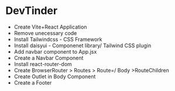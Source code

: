 # DevTinder

- Create Vite+React Application
- Remove unecessary code
- Install Tailwindcss - CSS Framework
- Install daisyui - Componenet library/ Tailwind CSS plugin
- Add navbar component to App.jsx
- Create a Navbar Component
- Install react-router-dom
- Create BrowserRouter > Routes > Route=/ Body >RouteChildren
- Create Outlet in Body Component
- Create a Footer